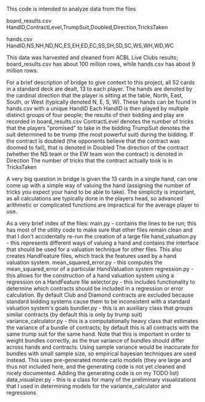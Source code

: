 This code is intended to analyze data from the files

board_results.csv
HandID,ContractLevel,TrumpSuit,Doubled,Direction,TricksTaken

hands.csv
HandID,NS,NH,ND,NC,ES,EH,ED,EC,SS,SH,SD,SC,WS,WH,WD,WC

This data was harvested and cleaned from ACBL Live Clubs results; board_results.csv has about 100 million rows, while hands.csv has about 9 million rows.

For a brief description of bridge to give context to this project, all 52 cards in a standard deck are dealt, 13 to each player. The hands are denoted by the cardinal direction that the player is sitting at the table, North, East, South, or West (typically denoted N, E, S, W). These hands can be found in hands.csv with a unique HandID
Each HandID is then played by multiple distinct groups of four people; the results of their bidding and play are recorded in board_results.csv
ContractLevel denotes the number of tricks that the players "promised" to take in the bidding
TrumpSuit denotes the suit determined to be trump (the most powerful suit) during the bidding.
If the contract is doubled (the opponents believe that the contract was doomed to fail), that is denoted in Doubled
The direction of the contract (whether the NS team or the EW team won the contract) is denoted in Direction
The number of tricks that the contract actually took is in TricksTaken

A very big question in bridge is given the 13 cards in a single hand, can one come up with a simple way of valuing the hand (assigning the number of tricks you expect your hand to be able to take). The simplicity is important, as all calculations are typically done in the players head, so advanced arithmetic or 
complicated functions are impractical for the average player to use.

As a very brief index of the files:
main.py - contains the lines to be run; this has most of the utility code to make sure that other files remain clean and that I don't accidentally re-run the creation of a large file
hand_valuation.py - this represents different ways of valuing a hand and contains the interface that should be used for a valuation technique for other files. This also creates HandFeature files, which track the features used by a hand valuation system.
mean_squared_error.py - this computes the mean_squared_error of a particular HandValuation system
regression.py - this allows for the construction of a hand valuation system using a regression on a HandFeature file
selector.py - this includes functionality to determine which contracts should be included in a regression or error calculation. By default Club and Diamond contracts are excluded because standard bidding systems cause them to be inconsistent with a standard valuation system's goals
bundler.py - this is an auxiliary class that groups similar contracts (by default this is only by trump suit)
variance_calculator.py - this is a computationally heavy class that estimates the variance of a bundle of contracts; by default this is all contracts with the same trump suit for the same hand. Note that this is important in order to weight bundles correctly, as the true variance of bundles should differ across hands and contracts. Using sample variance would be inaccurate for bundles with small sample size, so empirical bayesian techniques are used instead. This uses pre-generated monte carlo models (they are large and thus not included here, and the generating code is not yet cleaned and nicely documented. Adding the generating code is on my TODO list)
data_visualizer.py - this is a class for many of the preliminary visualizations that I used in determining models for the variance_calculator and regressions
